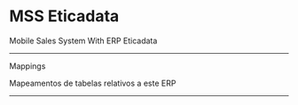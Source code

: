 # MSS Eticadata
Mobile Sales System With ERP Eticadata

******************************************************************************

Mappings

Mapeamentos de tabelas relativos a este ERP

******************************************************************************
